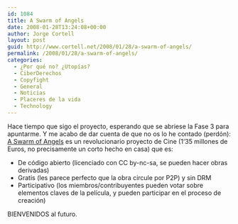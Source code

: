 ```yaml
---
id: 1084
title: A Swarm of Angels
date: 2008-01-28T13:24:08+00:00
author: Jorge Cortell
layout: post
guid: http://www.cortell.net/2008/01/28/a-swarm-of-angels/
permalink: /2008/01/28/a-swarm-of-angels/
categories:
  - ¿Por qué no? ¿Utopías?
  - CiberDerechos
  - Copyfight
  - General
  - Noticias
  - Placeres de la vida
  - Technology
---
```

Hace tiempo que sigo el proyecto, esperando que se abriese la Fase 3 para apuntarme. Y me acabo de dar cuenta de que no os lo he contado (perdón): <a target="_blank" title="http://aswarmofangels.com/" href="http://aswarmofangels.com/">A Swarm of Angels</a> es un revolucionario proyecto de Cine (1‘35 millones de Euros, no precisamente un corto hecho en casa) que es:

  * De código abierto (licenciado con CC by-nc-sa, se pueden hacer obras derivadas)
  * Gratis (les parece perfecto que la obra circule por P2P) y sin DRM
  * Participativo (los miembros/contribuyentes pueden votar sobre elementos claves de la pelí­cula, y pueden participar en el proceso de creación)

BIENVENIDOS al futuro.